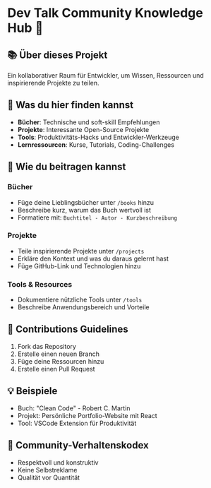 # Dev Talk Community Knowledge Hub 🚀

## 📚 Über dieses Projekt

Ein kollaborativer Raum für Entwickler, um Wissen, Ressourcen und inspirierende Projekte zu teilen.

## 🌟 Was du hier finden kannst

- **Bücher**: Technische und soft-skill Empfehlungen
- **Projekte**: Interessante Open-Source Projekte
- **Tools**: Produktivitäts-Hacks und Entwickler-Werkzeuge
- **Lernressourcen**: Kurse, Tutorials, Coding-Challenges

## 🤝 Wie du beitragen kannst

### Bücher

- Füge deine Lieblingsbücher unter `/books` hinzu
- Beschreibe kurz, warum das Buch wertvoll ist
- Formatiere mit: `Buchtitel - Autor - Kurzbeschreibung`

### Projekte

- Teile inspirierende Projekte unter `/projects`
- Erkläre den Kontext und was du daraus gelernt hast
- Füge GitHub-Link und Technologien hinzu

### Tools & Resources

- Dokumentiere nützliche Tools unter `/tools`
- Beschreibe Anwendungsbereich und Vorteile

## 🔧 Contributions Guidelines

1. Fork das Repository
2. Erstelle einen neuen Branch
3. Füge deine Ressourcen hinzu
4. Erstelle einen Pull Request

## 💡 Beispiele

- Buch: "Clean Code" - Robert C. Martin
- Projekt: Persönliche Portfolio-Website mit React
- Tool: VSCode Extension für Produktivität

## 📢 Community-Verhaltenskodex

- Respektvoll und konstruktiv
- Keine Selbstreklame
- Qualität vor Quantität
